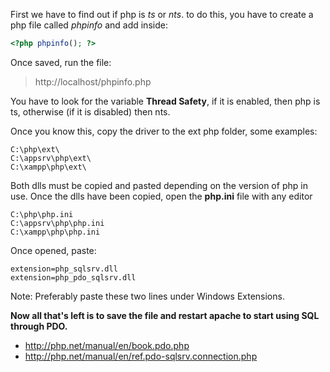 First we have to find out if php is *ts* or *nts*. to do this, you have to create a php file called *phpinfo* and add inside:
```php
<?php phpinfo(); ?>
```

Once saved, run the file:
> http://localhost/phpinfo.php

You have to look for the variable **Thread Safety**, if it is enabled, then php is ts, otherwise (if it is disabled) then nts.

Once you know this, copy the driver to the ext php folder, some examples:
```
C:\php\ext\
C:\appsrv\php\ext\
C:\xampp\php\ext\
```

Both dlls must be copied and pasted depending on the version of php in use. Once the dlls have been copied, open the **php.ini** file with any editor
```
C:\php\php.ini
C:\appsrv\php\php.ini
C:\xampp\php\php.ini
```

Once opened, paste:
```
extension=php_sqlsrv.dll
extension=php_pdo_sqlsrv.dll
```

Note: Preferably paste these two lines under Windows Extensions.

**Now all that's left is to save the file and restart apache to start using SQL through PDO.**

* http://php.net/manual/en/book.pdo.php
* http://php.net/manual/en/ref.pdo-sqlsrv.connection.php

